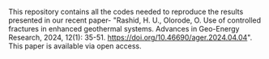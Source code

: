 This repository contains all the codes needed to reproduce the results presented in our recent paper- "Rashid, H. U., Olorode, O. Use of controlled fractures in enhanced geothermal systems. Advances in Geo-Energy Research, 2024, 12(1): 35-51. https://doi.org/10.46690/ager.2024.04.04". This paper is available via open access.
